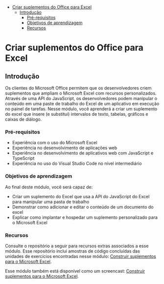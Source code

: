 - [Criar suplementos do Office para Excel](#criar-suplementos-do-office-para-excel)
	- [Introdução](#introdução)
		- [Pré-requisitos](#pré-requisitos)
		- [Objetivos de aprendizagem](#objetivos-de-aprendizagem)
		- [Recursos](#recursos)

# Criar suplementos do Office para Excel

## Introdução

Os clientes do Microsoft Office permitem que os desenvolvedores criem suplementos que ampliam o Microsoft Excel com recursos personalizados. Através de uma API do JavaScript, os desenvolvedores podem manipular o conteúdo em uma paste de trabalho do Excel de um aplicativo em execução no painel de tarefas. Nesse módulo, você aprenderá a criar um suplemento do excel que insere (e substitui) intervalos de texto, tabelas, gráficos e caixas de diálogo.

### Pré-requisitos

- Experiência com o uso do Microsoft Excel
- Experiência no desenvolvimento de aplicações web
- Experiência no desenvolvimento de aplicativos web com JavaScript e TypeScript
- Experiência no uso do Visual Studio Code no nível intermediário

### Objetivos de aprendizagem

Ao final deste módulo, você será capaz de:

- Criar um suplemento do Excel que usa a API do JavaScript do Excel para manipular uma pasta de trabalho
- Demonstrar como adicionar e editar o conteúdo de um documento do excel
- Explicar como implantar e hospedar um suplemento personalizado para o Microsoft Excel

### Recursos

Consulte o repositório a seguir para recursos extras associados a esse módulo. Esse repositório inclui amostras de código concluídas das unidades de exercícios encontradas nesse módulo: [Construir suplementos para o Microsoft Excel](https://github.com/OfficeDev/TrainingContent/tree/master/OfficeAddin/02%20Building%20Add-ins%20for%20Microsoft%20Excel).

Esse módulo também está disponível como um screencast: [Construir suplementos para o Microsoft Excel](https://www.youtube.com/watch?v=KQIxNbd0mW4).
